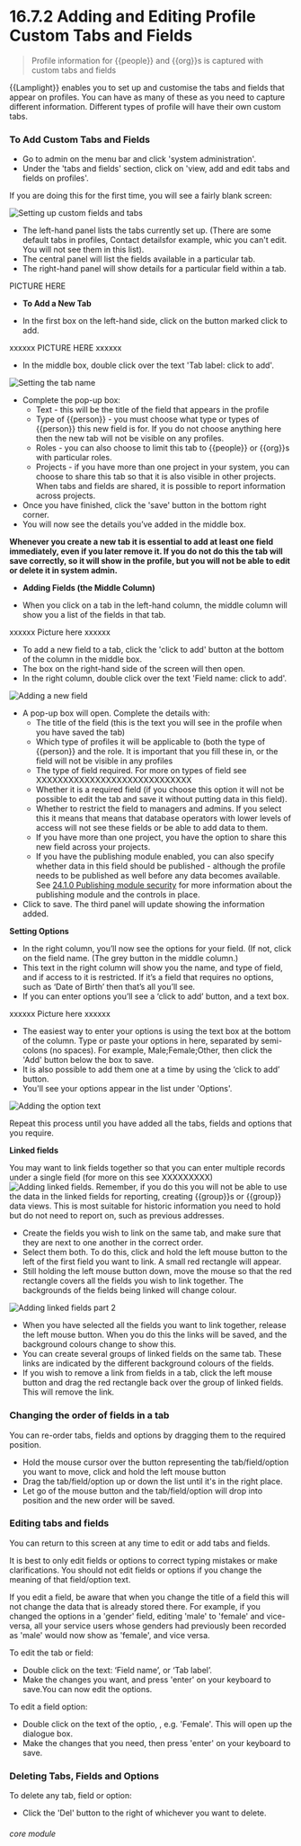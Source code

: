 # 16.7.2   Adding and Editing Profile Custom Tabs and Fields

> Profile information for {{people}} and {{org}}s is captured with custom tabs and fields

{{Lamplight}} enables you to set up and customise the tabs and fields that appear on profiles. You can have as many of these as you need to capture different information. Different types of profile will have their own custom tabs. 

### To Add Custom Tabs and Fields

- Go to admin on the menu bar and click 'system administration'.
- Under the 'tabs and fields' section, click on 'view, add and edit tabs and fields on profiles'.

If you are doing this for the first time, you will see a fairly blank screen:

![Setting up custom fields and tabs]({{imgpath}}146a.png)

   - The left-hand panel lists the tabs currently set up. (There are some default tabs in profiles, Contact detailsfor example, whic you can't edit. You will not see them in this list).
   - The central panel will list the fields available in a particular tab. 
   - The right-hand panel will show details for a particular field within a tab.


PICTURE HERE

   - **To Add a New Tab**
   
   - In the first box on the left-hand side, click on the button marked click to add.

   xxxxxx   PICTURE HERE xxxxxx
   
   - In the middle box, double click over the text 'Tab label: click to add'.

   ![Setting the tab name](146c.png)

   - Complete the pop-up box:
      - Text - this will be the title of the field that appears in the profile
      - Type of {{person}} - you must choose what type or types of {{person}} this new field is for. If you do not choose anything here then the new tab will not be visible on any profiles.
      - Roles - you can also choose to limit this tab to {{people}} or {{org}}s with particular roles.
      - Projects - if you have more than one project in your system, you can choose to share this tab so that it is also visible in other projects. When tabs and fields are shared, it is possible to report information across projects.
   - Once you have finished, click the 'save' button in the bottom right corner. 
   - You will now see the details you’ve added in the middle box.

**Whenever you create a new tab it is essential to add at least one field immediately, even if you later remove it. If you do not do this the tab will save correctly, so it will show in the profile, but you will not be able to edit or delete it in system admin.**


   - **Adding Fields (the Middle Column)**
   
   - When you click on a tab in the left-hand column, the middle column will show you a list of the fields in that tab.
   
   xxxxxx Picture here xxxxxx
   
   - To add a new field to a tab, click the 'click to add' button at the bottom of the column in the middle box. 
   - The box on the right-hand side of the screen will then open.
   - In the right column, double click over the text 'Field name: click to add'.

![Adding a new field]({{imgpath}}146d.png)

   - A pop-up box will open. Complete the details with:
      - The title of the field (this is the text you will see in the profile when you have saved the tab)
      - Which type of profiles it will be applicable to (both the type of {{person}} and the role. It is important that you fill these in, or the field will not be visible in any profiles
      - The type of field required. For more on types of field see XXXXXXXXXXXXXXXXXXXXXXXXXXXXX
      - Whether it is a required field (if you choose this option it will not be possible to edit the tab and save it without putting data in this field).
      - Whether to restrict the field to managers and admins. If you select this it means that  means that database operators with lower levels of access will not see these fields or be able to add data to them.
      - If you have more than one project, you have the option to share this new field across your projects.
      - If you have the publishing module enabled, you can also specify whether data in this field should be published - although the profile needs to be published as well before any data becomes available. See [24.1.0  Publishing module security](/help/index/p/24.1.0) for more information about the publishing module and the controls in place.
   - Click to save. The third panel will update showing the information added. 
   
   
   **Setting Options**
   
   - In the right column, you’ll now see the options for your field.  (If not, click on the field name. (The grey button in the middle column.)
   - This text in the right column will show you the name, and type of field, and if access to it is restricted.  If it’s a field that requires no options, such as ‘Date of Birth’ then that’s all you’ll see.  
   - If you can enter options you’ll see a ‘click to add’ button, and a text box.
   
   xxxxxx Picture here xxxxxx
   
   - The easiest way to enter your options is using the text box at the bottom of the column. Type or paste your options in here, separated by semi-colons (no spaces). For example, Male;Female;Other, then click the 'Add' button below the box to save. 
   - It is also possible to add them one at a time by using  the ‘click to add’ button. 
   - You'll see your options appear in the list under 'Options'. 

![Adding the option text](146f.png)

Repeat this process until you have added all the tabs, fields and options that you require.

**Linked fields**

You may want to link fields together so that you can enter multiple records under a single field (for more on this see XXXXXXXXX)
![Adding linked fields](146g.png). Remember, if you do this you will not be able to use the data in the linked fields for reporting, creating {{group}}s or {{group}} data views. This is most suitable for historic information you need to hold but do not need to report on, such as previous addresses.

- Create the fields you wish to link on the same tab, and make sure that they are next to one another in the correct order. 
- Select them both. To do this, click and hold the left mouse button to the left of the first field you want to link. A small red rectangle will appear. 
- Still holding the left mouse button down, move the mouse so that the red rectangle covers all the fields you wish to link together. The backgrounds of the fields being linked will change colour. 

![Adding linked fields part 2](146h.png)

- When you have selected all the fields you want to link together, release the left mouse button. When you do this the links will be saved, and the background colours change to show this.
- You can create several groups of linked fields on the same tab. These links are indicated by the different background colours of the fields.
- If you wish to remove a link from fields in a tab, click the left mouse button and drag the red rectangle back over the group of linked fields. This will remove the link.

### Changing the order of fields in a tab

You can re-order tabs, fields and options by dragging them to the required position. 

- Hold the mouse cursor over the button representing the tab/field/option you want to move, click and hold the left mouse button
- Drag the tab/field/option up or down the list until it's in the right place. 
- Let go of the mouse button and the tab/field/option will drop into position and the new order will be saved.

### Editing tabs and fields

You can return to this screen at any time to edit or add tabs and fields. 

It is best to only edit fields or options to correct typing mistakes or make clarifications. You should not edit fields or options if you change the meaning of that field/option text. 

If you edit a field, be aware that when you change the title of a field this will not change the data that is already stored there. For example, if you changed the options in a 'gender' field, editing 'male' to 'female' and vice-versa, all your service users whose genders had previously been recorded as 'male' would now show as 'female', and vice versa. 

To edit the tab or field:

 - Double click on the text: ‘Field name’, or ‘Tab label’.  
 - Make the changes you want, and press 'enter' on your keyboard to save.You can now edit the options.
 
 To edit a field option:
 
 - Double click on the text of the optio, , e.g. 'Female'. This will open up the dialogue box.
 - Make the changes that you need, then press 'enter' on your keyboard to save. 
 
 ### Deleting Tabs, Fields and Options
 
 To delete any tab, field or option:
 
 - Click the 'Del' button to the right of whichever you want to delete. 


###### core module

